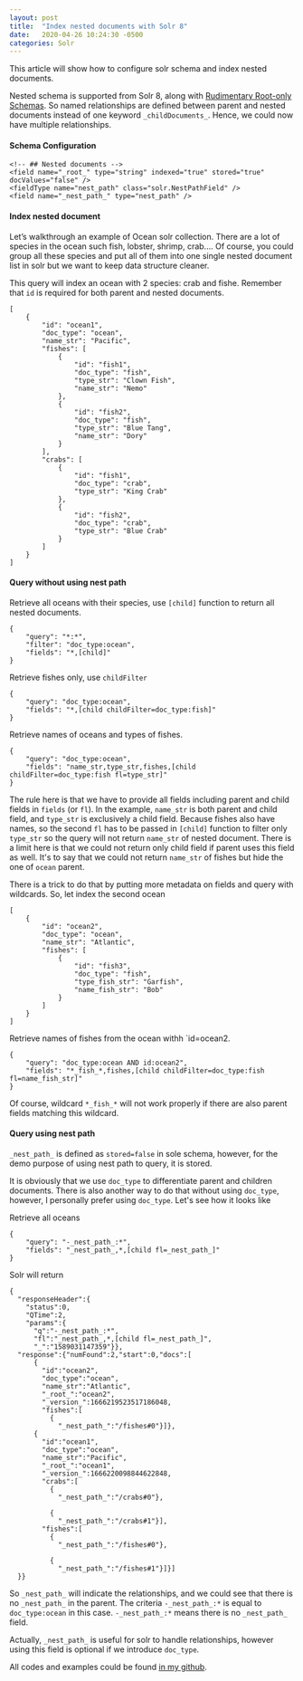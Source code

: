 ```yaml
---
layout: post
title:  "Index nested documents with Solr 8"
date:   2020-04-26 10:24:30 -0500
categories: Solr
---
```

This article will show how to configure solr schema and index nested documents.

Nested schema is supported from Solr 8, along with [Rudimentary Root-only Schemas](https://lucene.apache.org/solr/guide/8_0/indexing-nested-documents.html#rudimentary-root-only-schemas). So named relationships are defined between parent and nested documents instead of one keyword `_childDocuments_`. Hence, we could now have multiple relationships.

#### Schema Configuration
```
<!-- ## Nested documents -->
<field name="_root_" type="string" indexed="true" stored="true" docValues="false" />
<fieldType name="nest_path" class="solr.NestPathField" />
<field name="_nest_path_" type="nest_path" />
```

#### Index nested document
Let’s walkthrough an example of Ocean solr collection. There are a lot of species in the ocean such fish, lobster, shrimp, crab.... Of course, you could group all these species and put all of them into one single nested document list in solr but we want to keep data structure cleaner.

This query will index an ocean with 2 species: crab and fishe. Remember that `id` is required for both parent and nested documents.
```
[
	{
		"id": "ocean1",
		"doc_type": "ocean",
		"name_str": "Pacific",
		"fishes": [
			{
				"id": "fish1",
				"doc_type": "fish",
				"type_str": "Clown Fish",
				"name_str": "Nemo"
			},
			{
				"id": "fish2",
				"doc_type": "fish",
				"type_str": "Blue Tang",
				"name_str": "Dory"
			}
		],
		"crabs": [
			{
				"id": "fish1",
				"doc_type": "crab",
				"type_str": "King Crab"
			},
			{
				"id": "fish2",
				"doc_type": "crab",
				"type_str": "Blue Crab"
			}
		]
	}
]
```

#### Query without using nest path
Retrieve all oceans with their species, use `[child]` function to return all nested documents.
```
{
	"query": "*:*",
	"filter": "doc_type:ocean",
	"fields": "*,[child]"
}
```
Retrieve fishes only, use `childFilter`
```
{
	"query": "doc_type:ocean",
	"fields": "*,[child childFilter=doc_type:fish]"
}
```

Retrieve names of oceans and types of fishes.
```
{
	"query": "doc_type:ocean",
	"fields": "name_str,type_str,fishes,[child childFilter=doc_type:fish fl=type_str]"
}

```
The rule here is that we have to provide all fields including parent and child fields in `fields` (or `fl`). In the example, `name_str` is both parent and child field, and `type_str` is exclusively a child field.
Because fishes also have names, so the second `fl` has to be passed in `[child]` function to filter only `type_str` so the query will not return `name_str` of nested document. There is a limit here is that we could not return only child field if parent uses this field as well. It's to say that we could not return `name_str` of fishes but hide the one of `ocean` parent.

There is a trick to do that by putting more metadata on fields and query with wildcards.
So, let index the second ocean
```
[
	{
		"id": "ocean2",
		"doc_type": "ocean",
		"name_str": "Atlantic",
		"fishes": [
			{
				"id": "fish3",
				"doc_type": "fish",
				"type_fish_str": "Garfish",
				"name_fish_str": "Bob"
			}
		]
	}
]
```
Retrieve names of fishes from the ocean withh `id=ocean2.
```
{
	"query": "doc_type:ocean AND id:ocean2",
	"fields": "*_fish_*,fishes,[child childFilter=doc_type:fish fl=name_fish_str]"
}
```
Of course, wildcard `*_fish_*` will not work properly if there are also parent fields matching this wildcard.

#### Query using nest path
`_nest_path_` is defined as `stored=false` in sole schema, however, for the demo purpose of using nest path to query, it is stored.

It is obviously that we use `doc_type` to differentiate parent and children documents. There is also another way to do that without using `doc_type`, however, I personally prefer using `doc_type`.
Let's see how it looks like

Retrieve all oceans
```
{
    "query": "-_nest_path_:*",
    "fields": "_nest_path_,*,[child fl=_nest_path_]"
}
```
Solr will return
```
{
  "responseHeader":{
    "status":0,
    "QTime":2,
    "params":{
      "q":"-_nest_path_:*",
      "fl":"_nest_path_,*,[child fl=_nest_path_]",
      "_":"1589031147359"}},
  "response":{"numFound":2,"start":0,"docs":[
      {
        "id":"ocean2",
        "doc_type":"ocean",
        "name_str":"Atlantic",
        "_root_":"ocean2",
        "_version_":1666219523517186048,
        "fishes":[
          {
            "_nest_path_":"/fishes#0"}]},
      {
        "id":"ocean1",
        "doc_type":"ocean",
        "name_str":"Pacific",
        "_root_":"ocean1",
        "_version_":1666220098844622848,
        "crabs":[
          {
            "_nest_path_":"/crabs#0"},

          {
            "_nest_path_":"/crabs#1"}],
        "fishes":[
          {
            "_nest_path_":"/fishes#0"},

          {
            "_nest_path_":"/fishes#1"}]}]
  }}
```
So `_nest_path_` will indicate the relationships, and we could see that there is no `_nest_path_` in the parent. The criteria `-_nest_path_:*` is equal to `doc_type:ocean` in this case. `-_nest_path_:*` means there is no `_nest_path_` field.

Actually, `_nest_path_` is useful for solr to handle relationships, however using this field is optional if we introduce `doc_type`.

All codes and examples could be found [in my github](https://github.com/lenguyenhaohiep/solr8-nested-documents).
